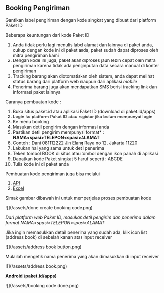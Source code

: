 ## Booking Pengiriman

Gantikan label pengiriman dengan kode singkat yang dibuat dari platform Paket ID

Beberapa keuntungan dari kode Paket ID

1. Anda tidak perlu lagi menulis label alamat dan lainnya di paket anda, cukup dengan kode ini di paket anda, paket sudah dapat diproses oleh mitra pengiriman kami
2. Dengan kode ini juga, paket akan diproses jauh lebih cepat oleh mitra pengiriman karena tidak ada penginputan data secara manual di konter pengiriman
3. Tracking barang akan diotomatiskan oleh sistem, anda dapat melihat status barang dari platform web maupun dari aplikasi _mobile_
4. Penerima barang juga akan mendapatkan SMS berisi tracking link dan informasi paket lainnya

Caranya pembuatan kode :

1. Buka situs paket.id atau aplikasi Paket ID \(download di paket.id\/apps\)
2. Login ke platform Paket ID atau register jika belum mempunyai login
3. Ke menu booking
4. Masukan detil pengirim dengan informasi anda
5. Pastikan detil pengirim mempunyai format\* : **NAMA&lt;spasi&gt;TELEPON&lt;spasi&gt;ALAMAT**
6. Contoh : Dani 081112222 Jln Elang Raya no 12, Jakarta 11220
7. Lakukan hal yang sama untuk detil penerima
8. Teken tombol BOOK di situs atau tombol dengan ikon panah di aplikasi
9. Dapatkan kode Paket singkat 5 huruf seperti : ABCDE
10. Tulis kode ini di paket anda

Pembuatan kode pengiriman juga bisa melalui

1. [API](versi-2.md)
2. [Excel](excel-upload.md)

Simak gambar dibawah ini untuk memperjelas proses pembuatan kode

![](/assets/done create booking code.png)

_Dari platform web Paket ID, masukan detil pengirim dan penerima dalam format NAMA&lt;spasi&gt;TELEPON&lt;spasi&gt;ALAMAT_

Jika ingin memasukkan detail penerima yang sudah ada, klik icon list \(address book\) di sebelah kanan atas input receiver

![](/assets/address book button.png)

Mulailah mengetik nama penerima yang akan dimasukkan di input receiver

![](/assets/address book.png)

**Android** \(**paket.id/apps\)**

![](/assets/booking code done.png)

